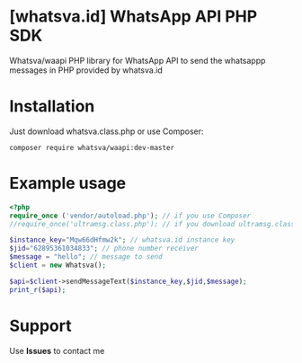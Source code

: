 # [whatsva.id] WhatsApp API PHP SDK

 Whatsva/waapi PHP library for WhatsApp API to send the whatsappp messages in PHP provided by whatsva.id
# Installation

Just download whatsva.class.php or use Composer: 

```
composer require whatsva/waapi:dev-master
```


# Example usage

```php
<?php
require_once ('vendor/autoload.php'); // if you use Composer
//require_once('ultramsg.class.php'); // if you download ultramsg.class.php

$instance_key="Mqw66dHfmw2k"; // whatsva.id instance key
$jid="62895361034833"; // phone number receiver 
$message = "hello"; // message to send
$client = new Whatsva();

$api=$client->sendMessageText($instance_key,$jid,$message);
print_r($api);
```

# Support
Use **Issues** to contact me